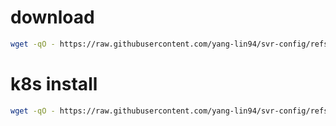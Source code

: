 
# download

```bash
wget -qO - https://raw.githubusercontent.com/yang-lin94/svr-config/refs/heads/main/k8s/download | sudo bash
```

# k8s install

```bash
wget -qO - https://raw.githubusercontent.com/yang-lin94/svr-config/refs/heads/main/k8s/k8s.install/install.sh | sudo bash
```
